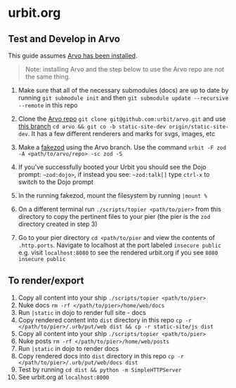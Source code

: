 # urbit.org

## Test and Develop in Arvo

This guide assumes [Arvo has been installed](https://urbit.org/docs/getting-started/#arvo).

> Note: installing Arvo and the step below to use the Arvo repo are *not* the same thing.

1. Make sure that all of the necessary submodules (docs) are up to date by running `git submodule init` and then `git submodule update --recursive --remote` in this repo

2. Clone the [Arvo repo](https://github.com/urbit/arvo) `git clone git@github.com:urbit/arvo.git` and use [this branch](https://github.com/urbit/arvo/tree/static-site-dev) `cd arvo && git co -b static-site-dev origin/static-site-dev`. It has a few different renderers and marks for svgs, images, etc

3. Make a [fakezod](https://urbit.org/docs/getting-started/#using-a-fake-ship-) using the Arvo branch. Use the command `urbit -F zod -A <path/to/arvo/repo> -sc zod -S`

4. If you've successfully booted your Urbit you should see the Dojo prompt: `~zod:dojo>`, if instead you see: `~zod:talk[]` type `ctrl-x` to switch to the Dojo prompt

5. In the running fakezod, mount the filesystem by running `|mount %`

6. On a different terminal run `./scripts/topier <path/to/pier>` from this directory to copy the pertinent files to your pier (the pier is the `zod` directory created in step 3)

7. Go to your pier directory `cd <path/to/pier` and view the contents of `.http.ports`. Navigate to localhost at the port labeled `insecure public` e.g. visit `localhost:8080` to see the rendered urbit.org if you see `8080 insecure public`

## To render/export

1. Copy all content into your ship `./scripts/topier <path/to/pier>`
2. Nuke docs `rm -rf </path/to/pier>/home/web/docs`
3. Run `|static` in dojo to render full site - docs
4. Copy rendered content into `dist` directory in this repo `cp -r </path/to/pier>/.urb/put/web dist && cp -r static-site/js dist`
5. Copy all content into your ship `./scripts/topier <path/to/pier>`
6. Nuke posts `rm -rf </path/to/pier>/home/web/posts`
7. Run `|static` in dojo to render docs
8. Copy rendered docs into `dist` directory in this repo `cp -r </path/to/pier>/.urb/put/web/docs dist`
9. Test by running `cd dist && python -m SimpleHTTPServer`
10. See urbit.org at `localhost:8000`
